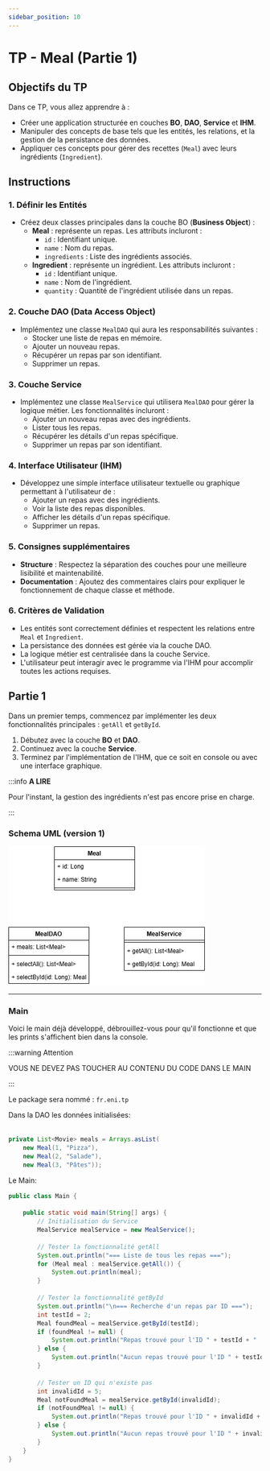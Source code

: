 ```yaml
---
sidebar_position: 10
---
```

 
# TP - Meal (Partie 1)

## Objectifs du TP

Dans ce TP, vous allez apprendre à :
- Créer une application structurée en couches **BO**, **DAO**, **Service** et **IHM**.
- Manipuler des concepts de base tels que les entités, les relations, et la gestion de la persistance des données.
- Appliquer ces concepts pour gérer des recettes (`Meal`) avec leurs ingrédients (`Ingredient`).

## Instructions

### 1. Définir les Entités

- Créez deux classes principales dans la couche BO (**Business Object**) :
  - **Meal** : représente un repas. Les attributs incluront :
    - `id` : Identifiant unique.
    - `name` : Nom du repas.
    - `ingredients` : Liste des ingrédients associés.
  - **Ingredient** : représente un ingrédient. Les attributs incluront :
    - `id` : Identifiant unique.
    - `name` : Nom de l'ingrédient.
    - `quantity` : Quantité de l'ingrédient utilisée dans un repas.

### 2. Couche DAO (**Data Access Object**)

- Implémentez une classe `MealDAO` qui aura les responsabilités suivantes :
  - Stocker une liste de repas en mémoire.
  - Ajouter un nouveau repas.
  - Récupérer un repas par son identifiant.
  - Supprimer un repas.

### 3. Couche Service

- Implémentez une classe `MealService` qui utilisera `MealDAO` pour gérer la logique métier. Les fonctionnalités incluront :
  - Ajouter un nouveau repas avec des ingrédients.
  - Lister tous les repas.
  - Récupérer les détails d'un repas spécifique.
  - Supprimer un repas par son identifiant.

### 4. Interface Utilisateur (IHM)

- Développez une simple interface utilisateur textuelle ou graphique permettant à l'utilisateur de :
  - Ajouter un repas avec des ingrédients.
  - Voir la liste des repas disponibles.
  - Afficher les détails d'un repas spécifique.
  - Supprimer un repas.

### 5. Consignes supplémentaires

- **Structure** : Respectez la séparation des couches pour une meilleure lisibilité et maintenabilité.
- **Documentation** : Ajoutez des commentaires clairs pour expliquer le fonctionnement de chaque classe et méthode.

### 6. Critères de Validation

- Les entités sont correctement définies et respectent les relations entre `Meal` et `Ingredient`.
- La persistance des données est gérée via la couche DAO.
- La logique métier est centralisée dans la couche Service.
- L'utilisateur peut interagir avec le programme via l'IHM pour accomplir toutes les actions requises.

## Partie 1 

Dans un premier temps, commencez par implémenter les deux fonctionnalités principales : `getAll` et `getById`.

1. Débutez avec la couche **BO** et **DAO**.
2. Continuez avec la couche **Service**.
3. Terminez par l'implémentation de l'IHM, que ce soit en console ou avec une interface graphique.

:::info **A LIRE**

Pour l'instant, la gestion des ingrédients n'est pas encore prise en charge.

:::

### Schema UML (version 1)

![Screenshot](img/tp_meal_01_01.png)

---

### Main

Voici le main déjà développé, débrouillez-vous pour qu'il fonctionne et que les prints s'affichent bien dans la console.

:::warning Attention 

VOUS NE DEVEZ PAS TOUCHER AU CONTENU DU CODE DANS LE MAIN

:::

Le package sera nommé : `fr.eni.tp`

Dans la DAO les données initialisées:
```java

private List<Movie> meals = Arrays.asList(
    new Meal(1, "Pizza"), 
    new Meal(2, "Salade"),
    new Meal(3, "Pâtes"));
```

Le Main:
```java
public class Main {

    public static void main(String[] args) {
        // Initialisation du Service
        MealService mealService = new MealService();

        // Tester la fonctionnalité getAll
        System.out.println("=== Liste de tous les repas ===");
        for (Meal meal : mealService.getAll()) {
            System.out.println(meal);
        }

        // Tester la fonctionnalité getById
        System.out.println("\n=== Recherche d'un repas par ID ===");
        int testId = 2;
        Meal foundMeal = mealService.getById(testId);
        if (foundMeal != null) {
            System.out.println("Repas trouvé pour l'ID " + testId + " : " + foundMeal);
        } else {
            System.out.println("Aucun repas trouvé pour l'ID " + testId);
        }

        // Tester un ID qui n'existe pas
        int invalidId = 5;
        Meal notFoundMeal = mealService.getById(invalidId);
        if (notFoundMeal != null) {
            System.out.println("Repas trouvé pour l'ID " + invalidId + " : " + notFoundMeal);
        } else {
            System.out.println("Aucun repas trouvé pour l'ID " + invalidId);
        }
    }
}
```